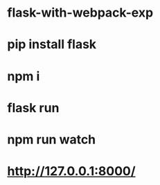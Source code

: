 # flask-with-webpack-exp



# pip install flask 

# npm i 

# flask run 

# npm run watch 


# http://127.0.0.1:8000/